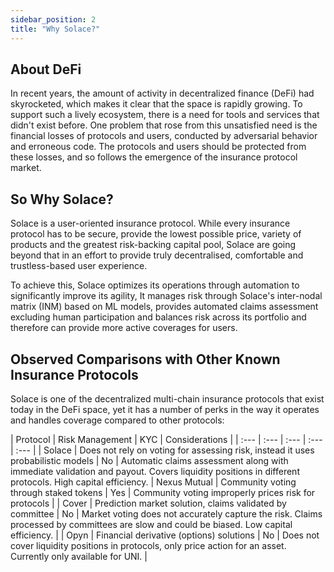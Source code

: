 ```yaml
---
sidebar_position: 2
title: "Why Solace?"
---
```


## About DeFi

In recent years, the amount of activity in decentralized finance (DeFi) had skyrocketed, which makes it clear that the space is rapidly growing. To support such a lively ecosystem, there is a need for tools and services that didn't exist before. One problem that rose from this unsatisfied need is the financial losses of protocols and users, conducted by adversarial behavior and erroneous code. The protocols and users should be protected from these losses, and so follows the emergence of the insurance protocol market.

## So Why Solace?

Solace is a user-oriented insurance protocol. While every insurance protocol has to be secure, provide the lowest possible price, variety of products and the greatest risk-backing capital pool, Solace are going beyond that in an effort to provide truly decentralised, comfortable and trustless-based user experience.

To achieve this, Solace optimizes its operations through automation to significantly improve its agility, It manages risk through Solace's inter-nodal matrix (INM) based on ML models, provides automated claims assessment excluding human participation and balances risk across its portfolio and therefore can provide more active coverages for users.

## Observed Comparisons with Other Known Insurance Protocols

Solace is one of the decentralized multi-chain insurance protocols that exist today in the DeFi space, yet it has a number of perks in the way it operates and handles coverage compared to other protocols:

| Protocol | Risk Management | KYC | Considerations |
| :--- |  :--- | :--- | :--- | :--- |
| Solace | Does not rely on voting for assessing risk, instead it uses probabilistic models | No | Automatic claims assessment along with immediate validation and payout. Covers liquidity positions in different protocols. High capital efficiency.
| Nexus Mutual | Community voting through staked tokens | Yes | Community voting improperly prices risk for protocols |
| Cover | Prediction market solution, claims validated by committee | No | Market voting does not accurately capture the risk. Claims processed by committees are slow and could be biased. Low capital efficiency. |
| Opyn | Financial derivative (options) solutions | No | Does not cover liquidity positions in protocols, only price action for an asset. Currently only available for UNI. |